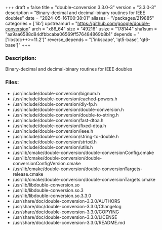 +++
draft = false
title = "double-conversion 3.3.0-3"
version = "3.3.0-3"
description = "Binary-decimal and decimal-binary routines for IEEE doubles"
date = "2024-05-16T00:38:01"
aliases = "/packages/219885"
categories = ['lib']
upstreamurl = "https://github.com/google/double-conversion"
arch = "x86_64"
size = "49216"
usize = "178144"
sha1sum = "aa9aa6588d84dfbbcaba06569ff576484869b8b1"
depends = "['libstdc++>=11.2']"
reverse_depends = "['inkscape', 'qt5-base', 'qt6-base']"
+++
### Description: 
Binary-decimal and decimal-binary routines for IEEE doubles

### Files: 
* /usr/include/double-conversion/bignum.h
* /usr/include/double-conversion/cached-powers.h
* /usr/include/double-conversion/diy-fp.h
* /usr/include/double-conversion/double-conversion.h
* /usr/include/double-conversion/double-to-string.h
* /usr/include/double-conversion/fast-dtoa.h
* /usr/include/double-conversion/fixed-dtoa.h
* /usr/include/double-conversion/ieee.h
* /usr/include/double-conversion/string-to-double.h
* /usr/include/double-conversion/strtod.h
* /usr/include/double-conversion/utils.h
* /usr/lib/cmake/double-conversion/double-conversionConfig.cmake
* /usr/lib/cmake/double-conversion/double-conversionConfigVersion.cmake
* /usr/lib/cmake/double-conversion/double-conversionTargets-release.cmake
* /usr/lib/cmake/double-conversion/double-conversionTargets.cmake
* /usr/lib/libdouble-conversion.so
* /usr/lib/libdouble-conversion.so.3
* /usr/lib/libdouble-conversion.so.3.3.0
* /usr/share/doc/double-conversion-3.3.0/AUTHORS
* /usr/share/doc/double-conversion-3.3.0/Changelog
* /usr/share/doc/double-conversion-3.3.0/COPYING
* /usr/share/doc/double-conversion-3.3.0/LICENSE
* /usr/share/doc/double-conversion-3.3.0/README.md
